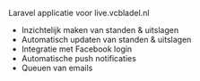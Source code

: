 Laravel applicatie voor live.vcbladel.nl
- Inzichtelijk maken van standen & uitslagen
- Automatisch updaten van standen & uitslagen
- Integratie met Facebook login
- Automatische push notificaties
- Queuen van emails
